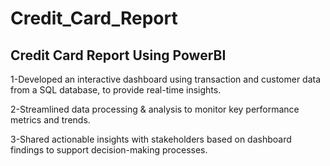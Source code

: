 # Credit_Card_Report
## Credit Card Report Using PowerBI


1-Developed an interactive dashboard using transaction and customer data from a SQL database, to provide real-time insights.

2-Streamlined data processing & analysis to monitor key performance metrics and trends.

3-Shared actionable insights with stakeholders based on dashboard findings to support decision-making processes.
